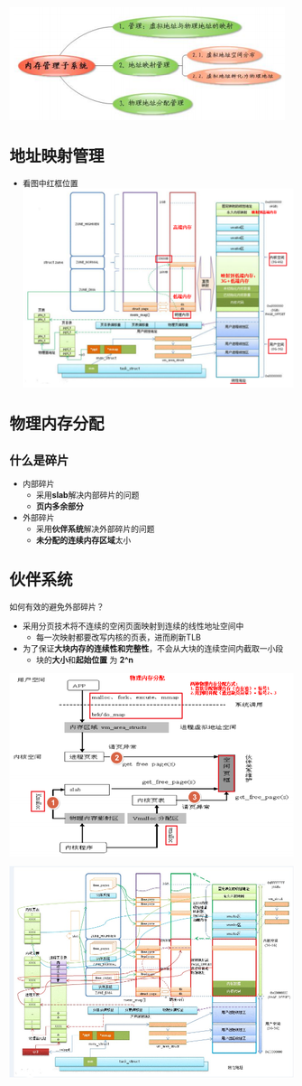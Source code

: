 ![](../photo/Pasted%20image%2020230505103458.png)
# 地址映射管理
- 看图中红框位置
![](../photo/Pasted%20image%2020230505104623.png)
# 物理内存分配
## 什么是碎片
- 内部碎片
	- 采用**slab**解决内部碎片的问题
	- **页内多余部分**
- 外部碎片
	- 采用**伙伴系统**解决外部碎片的问题
	- **未分配的连续内存区域**太小

# 伙伴系统
如何有效的避免外部碎片？
- 采用分页技术将不连续的空闲页面映射到连续的线性地址空间中
	- 每一次映射都要改写内核的页表，进而刷新TLB
- 为了保证**大块内存的连续性和完整性**，不会从大块的连续空间内截取一小段
	- 块的**大小**和**起始位置** 为 **2^n**

![](../photo/Pasted%20image%2020230505105232.png)

![](../photo/Pasted%20image%2020230505110217.png)